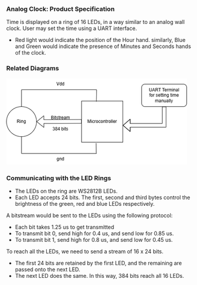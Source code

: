 ### Analog Clock: Product Specification

Time is displayed on a ring of 16 LEDs, in a way similar to an analog wall clock. User may set the time using a UART interface.

- Red light would indicate the position of the Hour hand. similarly, Blue and Green would indicate the presence of Minutes and Seconds hands of the clock.

### Related Diagrams


![Alt text](embedded1.png?raw=true "Title") 

### Communicating with the LED Rings

- The LEDs on the ring are WS2812B LEDs.
- Each LED accepts 24 bits. The first, second and third bytes control the brightness of the green, red and blue LEDs respectively.

A bitstream would be sent to the LEDs using the following protocol:

- Each bit takes 1.25 us to get transmitted
- To transmit bit 0, send high for 0.4 us, and send low for 0.85 us.
- To transmit bit 1, send high for 0.8 us, and send low for 0.45 us.

To reach all the LEDs, we need to send a stream of 16 x 24 bits.
- The first 24 bits are retained by the first LED, and the remaining are passed onto the next LED.
- The next LED does the same. In this way, 384 bits reach all 16 LEDs.
